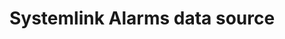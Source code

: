 # Systemlink Alarms data source

<!--
    TODO: Write a short description of your plugin and document any extra
    configuration that is required for development.
-->
